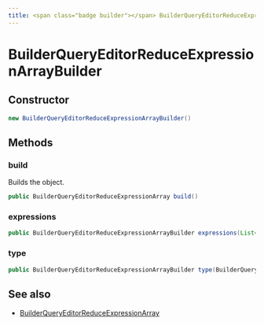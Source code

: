 ```yaml
---
title: <span class="badge builder"></span> BuilderQueryEditorReduceExpressionArrayBuilder
---
```

# <span class="badge builder"></span> BuilderQueryEditorReduceExpressionArrayBuilder

## Constructor

```java
new BuilderQueryEditorReduceExpressionArrayBuilder()
```
## Methods

### <span class="badge object-method"></span> build

Builds the object.

```java
public BuilderQueryEditorReduceExpressionArray build()
```

### <span class="badge object-method"></span> expressions

```java
public BuilderQueryEditorReduceExpressionArrayBuilder expressions(List<com.grafana.foundation.cog.Builder<BuilderQueryEditorReduceExpression>> expressions)
```

### <span class="badge object-method"></span> type

```java
public BuilderQueryEditorReduceExpressionArrayBuilder type(BuilderQueryEditorExpressionType type)
```

## See also

 * <span class="badge object-type-class"></span> [BuilderQueryEditorReduceExpressionArray](./object-BuilderQueryEditorReduceExpressionArray.md)
